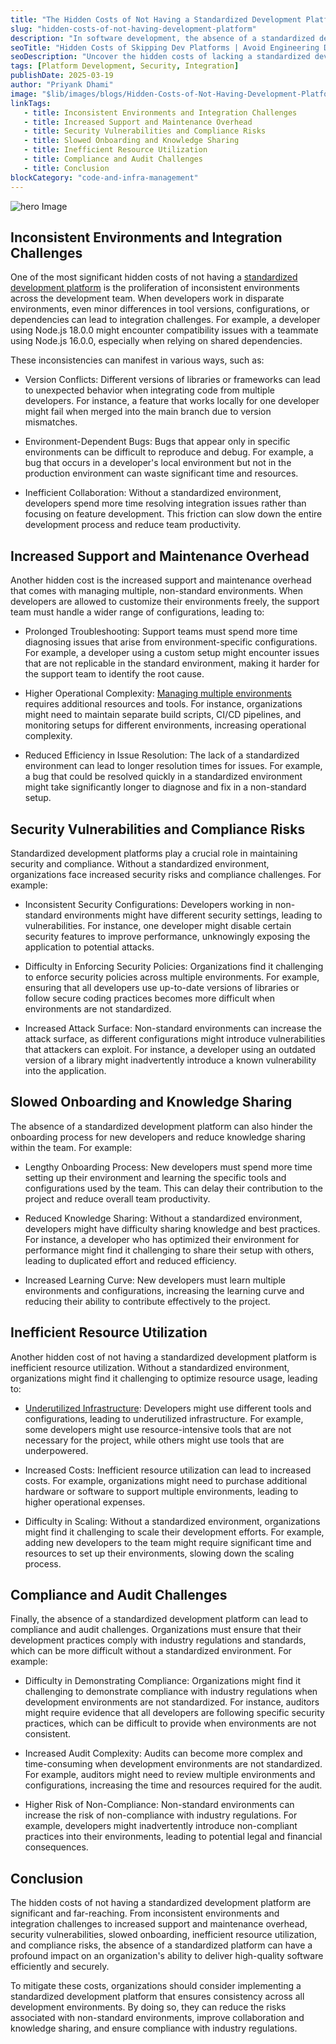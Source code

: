 ```yaml
---
title: "The Hidden Costs of Not Having a Standardized Development Platform"
slug: "hidden-costs-of-not-having-development-platform"
description: "In software development, the absence of a standardized development platform can lead to a cascade of unforeseen challenges that affect both productivity and maintainability. While the immediate benefits of standardization&mdash;such as consistency and efficiency&mdash;are well-documented, the hidden costs of not implementing such a platform can have far-reaching consequences. This article delves into these often-overlooked repercussions, focusing on the technical and operational impacts that arise when development environments are left unstandardized."
seoTitle: "Hidden Costs of Skipping Dev Platforms | Avoid Engineering Debt | Improwised Tech"
seoDescription: "Uncover the hidden costs of lacking a standardized development platform—lost productivity, security risks & rising expenses. Learn why platform standardization matters."
tags: [Platform Development, Security, Integration]
publishDate: 2025-03-19
author: "Priyank Dhami"
image: "$lib/images/blogs/Hidden-Costs-of-Not-Having-Development-Platform-head.webp"
linkTags: 
   - title: Inconsistent Environments and Integration Challenges
   - title: Increased Support and Maintenance Overhead
   - title: Security Vulnerabilities and Compliance Risks
   - title: Slowed Onboarding and Knowledge Sharing
   - title: Inefficient Resource Utilization
   - title: Compliance and Audit Challenges
   - title: Conclusion
blockCategory: "code-and-infra-management"
---
```


![hero Image]($lib/images/blogs/Hidden-Costs-of-Not-Having-Development-Platform-body.webp)

## Inconsistent Environments and Integration Challenges

One of the most significant hidden costs of not having a [standardized development platform](/blog/Hidden-Costs-of-Not-Having-Development-Platform/) is the proliferation of inconsistent environments across the development team. When developers work in disparate environments, even minor differences in tool versions, configurations, or dependencies can lead to integration challenges. For example, a developer using Node.js 18.0.0 might encounter compatibility issues with a teammate using Node.js 16.0.0, especially when relying on shared dependencies.

These inconsistencies can manifest in various ways, such as:

- Version Conflicts: Different versions of libraries or frameworks can lead to unexpected behavior when integrating code from multiple developers. For instance, a feature that works locally for one developer might fail when merged into the main branch due to version mismatches.

- Environment-Dependent Bugs: Bugs that appear only in specific environments can be difficult to reproduce and debug. For example, a bug that occurs in a developer's local environment but not in the production environment can waste significant time and resources.

- Inefficient Collaboration: Without a standardized environment, developers spend more time resolving integration issues rather than focusing on feature development. This friction can slow down the entire development process and reduce team productivity.

## Increased Support and Maintenance Overhead

Another hidden cost is the increased support and maintenance overhead that comes with managing multiple, non-standard environments. When developers are allowed to customize their environments freely, the support team must handle a wider range of configurations, leading to:

- Prolonged Troubleshooting: Support teams must spend more time diagnosing issues that arise from environment-specific configurations. For example, a developer using a custom setup might encounter issues that are not replicable in the standard environment, making it harder for the support team to identify the root cause.

- Higher Operational Complexity: [Managing multiple environments](/blog/platform-engineering-maturity-model/) requires additional resources and tools. For instance, organizations might need to maintain separate build scripts, CI/CD pipelines, and monitoring setups for different environments, increasing operational complexity.

- Reduced Efficiency in Issue Resolution: The lack of a standardized environment can lead to longer resolution times for issues. For example, a bug that could be resolved quickly in a standardized environment might take significantly longer to diagnose and fix in a non-standard setup.

## Security Vulnerabilities and Compliance Risks

Standardized development platforms play a crucial role in maintaining security and compliance. Without a standardized environment, organizations face increased security risks and compliance challenges. For example:

- Inconsistent Security Configurations: Developers working in non-standard environments might have different security settings, leading to vulnerabilities. For instance, one developer might disable certain security features to improve performance, unknowingly exposing the application to potential attacks.

- Difficulty in Enforcing Security Policies: Organizations find it challenging to enforce security policies across multiple environments. For example, ensuring that all developers use up-to-date versions of libraries or follow secure coding practices becomes more difficult when environments are not standardized.

- Increased Attack Surface: Non-standard environments can increase the attack surface, as different configurations might introduce vulnerabilities that attackers can exploit. For instance, a developer using an outdated version of a library might inadvertently introduce a known vulnerability into the application.

## Slowed Onboarding and Knowledge Sharing

The absence of a standardized development platform can also hinder the onboarding process for new developers and reduce knowledge sharing within the team. For example:

- Lengthy Onboarding Process: New developers must spend more time setting up their environment and learning the specific tools and configurations used by the team. This can delay their contribution to the project and reduce overall team productivity.

- Reduced Knowledge Sharing: Without a standardized environment, developers might have difficulty sharing knowledge and best practices. For instance, a developer who has optimized their environment for performance might find it challenging to share their setup with others, leading to duplicated effort and reduced efficiency.

- Increased Learning Curve: New developers must learn multiple environments and configurations, increasing the learning curve and reducing their ability to contribute effectively to the project.

## Inefficient Resource Utilization

Another hidden cost of not having a standardized development platform is inefficient resource utilization. Without a standardized environment, organizations might find it challenging to optimize resource usage, leading to:

- [Underutilized Infrastructure](/blog/Scaling-Tech-Infrastructure-with-Platform-Engineering): Developers might use different tools and configurations, leading to underutilized infrastructure. For example, some developers might use resource-intensive tools that are not necessary for the project, while others might use tools that are underpowered.

- Increased Costs: Inefficient resource utilization can lead to increased costs. For example, organizations might need to purchase additional hardware or software to support multiple environments, leading to higher operational expenses.

- Difficulty in Scaling: Without a standardized environment, organizations might find it challenging to scale their development efforts. For example, adding new developers to the team might require significant time and resources to set up their environments, slowing down the scaling process.

## Compliance and Audit Challenges

Finally, the absence of a standardized development platform can lead to compliance and audit challenges. Organizations must ensure that their development practices comply with industry regulations and standards, which can be more difficult without a standardized environment. For example:

- Difficulty in Demonstrating Compliance: Organizations might find it challenging to demonstrate compliance with industry regulations when development environments are not standardized. For instance, auditors might require evidence that all developers are following specific security practices, which can be difficult to provide when environments are not consistent.

- Increased Audit Complexity: Audits can become more complex and time-consuming when development environments are not standardized. For example, auditors might need to review multiple environments and configurations, increasing the time and resources required for the audit.

- Higher Risk of Non-Compliance: Non-standard environments can increase the risk of non-compliance with industry regulations. For example, developers might inadvertently introduce non-compliant practices into their environments, leading to potential legal and financial consequences.

## Conclusion

The hidden costs of not having a standardized development platform are significant and far-reaching. From inconsistent environments and integration challenges to increased support and maintenance overhead, security vulnerabilities, slowed onboarding, inefficient resource utilization, and compliance risks, the absence of a standardized platform can have a profound impact on an organization's ability to deliver high-quality software efficiently and securely.

To mitigate these costs, organizations should consider implementing a standardized development platform that ensures consistency across all development environments. By doing so, they can reduce the risks associated with non-standard environments, improve collaboration and knowledge sharing, and ensure compliance with industry regulations.


